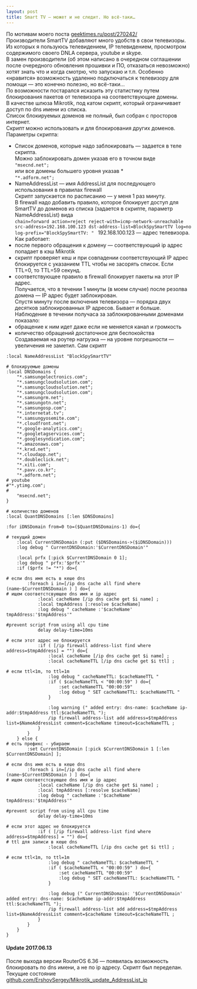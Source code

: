 ```yaml
---
layout: post  
title: Smart TV — может и не следит. Но всё-таки…  
---
```

По мотивам моего поста [geektimes.ru/post/270242/](https://geektimes.ru/post/270242/)  
Производители SmartTV добавляют много удобств в свои телевизоры. Из которых я пользуюсь телевидением, IP телевидением, просмотром содержимого своего DNLA сервера, youtube и skype.  
В замен производители (об этом написано в очередном соглашении после очередного обновления прошивки и ПО, отказаться невозможно) хотят знать что и когда смотрю, что запускаю и т.п. Особенно «нравится» возможность удаленно подключаться к телевизору для помощи — это конечно полезно, но всё-таки…  
По возможности постарался исказить эту статистику путем блокирования пакетов от телевизора на соответствующие домены.  
В качестве шлюза Mikrotik, под катом скрипт, который ограничивает доступ по dns имени из списка.  
Список блокируемых доменов не полный, был собран с просторов интернет.  
Скрипт можно использовать и для блокирования других доменов.  
Параметры скрипта:  
- Список доменов, которые надо заблокировать — задается в теле скрипта.  
Можно заблокировать домен указав его в точном виде  
```"msecnd.net";```  
или все домены большего уровня указав *  
```"*.adform.net";```  
- NameAddressList — имя AddressList для последующего использования в правилах firewall  
Скрипт запускается по расписанию — у меня 1 раз минуту.  
В firewall надо добавить правило, которое блокирует доступ для SmartTV до доменов из списка (задается в скрипте, параметр NameAddressList) вида  
```chain=forward action=reject reject-with=icmp-network-unreachable src-address=192.168.100.123 dst-address-list=BlockSpySmartTV log=no log-prefix="BlockSpySmartTV: " ```
192.168.100.123 — адрес телевизора.
Как работает:
- после первого обращения к домену — соответствующий ip адрес попадает в кэш Mikrotik
- скрипт проверяет кеш и при совпадении соответствующий IP адрес блокируется с указанием TTL чтобы не засорять список. Если TTL=0, то TTL=59 секунд.  
- соответствующее правило в firewall блокирует пакеты на этот IP адрес.  
Получается, что в течении 1 минуты (в моем случае) после резолва домена — IP адрес будет заблокирован.  
Спустя минуту после включения телевизора — порядка двух десятков заблокированных IP адресов. Бывает и больше.  
Наблюдение в течении получаса за заблокированными доменами показало:
- обращение к ним идет даже если не меняется канал и громкость  
- количество обращений достаточное для беспокойства  
Создаваемая на роутер нагрузка — на уровне погрешности — увеличения не заметил.
Сам скрипт
```
:local NameAddressList "BlockSpySmartTV"

# блокируемые домены
:local DNSDomains {
	"*.samsungelectronics.com";
	"*.samsungcloudsolution.com";
	"*.samsungcloudsolution.net";
	"*.samsungcloudsolution.com";
	"*.samsungrm.net";
	"*.samsungotn.net";
	"*.samsungosp.com";
	"*.internetat.tv";
	"*.samsungyosemite.com";
	"*.cloudfront.net";
	"*.google-analytics.com";
	"*.googletagservices.com";
	"*.googlesyndication.com";
	"*.amazonaws.com";
	"*.krxd.net";
	"*.cloudapp.net";
	"*.doubleclick.net";
	"*.xiti.com";
	"*.pavv.co.kr";
	"*.adform.net";
# youtube
#"*.ytimg.com";
#
	"msecnd.net";
}

# количество доменов
:local QuantDNSDomains [:len $DNSDomains]

:for iDNSDomain from=0 to=($QuantDNSDomains-1) do={ 

# текущий домен
	:local CurrentDNSDomain (:put ($DNSDomains->($iDNSDomain)))
	:log debug " CurrentDNSDomain:'$CurrentDNSDomain'"

	:local prfx [:pick $CurrentDNSDomain 0 1];
	:log debug " prfx:'$prfx'"
	:if ($prfx != "*") do={

# если dns имя есть в кеше dns
		:foreach i in=[/ip dns cache all find where (name~$CurrentDNSDomain ) ] do={
# ищем соответстсвующее dns имя и ip адрес 
			:local cacheName [/ip dns cache get $i name] ;
			:local tmpAddress [:resolve $cacheName]
			:log debug " cacheName :'$cacheName' tmpAddress:'$tmpAddress'"

#prevent script from using all cpu time
			delay delay-time=10ms

# если этот адрес не блокируется 
			:if ( [/ip firewall address-list find where address=$tmpAddress] = "") do={ 
				:local cacheName [/ip dns cache get $i name] ;
				:local cacheNameTTL [/ip dns cache get $i ttl] ;

# если ttl<1m, то ttl=1m
				:log debug " cacheNameTTL: $cacheNameTTL "
				:if ( $cacheNameTTL < "00:00:59" ) do={
					:set cacheNameTTL "00:00:59"
					:log debug " SET cacheNameTTL: $cacheNameTTL "
				}

				:log warning (" added entry: dns-name: $cacheName ip-addr:$tmpAddress ttl:$cacheNameTTL ");
				/ip firewall address-list add address=$tmpAddress list=$NameAddressList comment=$cacheName timeout=$cacheNameTTL ;
			}
		}
	} else {
# есть префикс - убираем
		:set CurrentDNSDomain [:pick $CurrentDNSDomain 1 [:len $CurrentDNSDomain] ];

# если dns имя есть в кеше dns
		:foreach i in=[/ip dns cache all find where (name~$CurrentDNSDomain ) ] do={
# ищем соответстсвующее dns имя и ip адрес 
			:local cacheName [/ip dns cache get $i name] ;
			:local tmpAddress [:resolve $cacheName]
			:log debug " cacheName :'$cacheName' tmpAddress:'$tmpAddress'"

#prevent script from using all cpu time
			delay delay-time=10ms

# если этот адрес не блокируется 
			:if ( [/ip firewall address-list find where address=$tmpAddress] = "") do={ 
# ttl для записи в кеше dns
				:local cacheNameTTL [/ip dns cache get $i ttl] ;

# если ttl<1m, то ttl=1m
				:log debug " cacheNameTTL: $cacheNameTTL "
				:if ( $cacheNameTTL < "00:00:59" ) do={
					:set cacheNameTTL "00:00:59"
					:log debug " SET cacheNameTTL: $cacheNameTTL "
				}

				:log debug (" CurrentDNSDomain: '$CurrentDNSDomain' added entry: dns-name: $cacheName ip-addr:$tmpAddress ttl:$cacheNameTTL ");
				/ip firewall address-list add address=$tmpAddress list=$NameAddressList comment=$cacheName timeout=$cacheNameTTL ;
			}
		}
	}
}
```  
#### Update 2017.06.13  
После выхода версии RouterOS 6.36 — появилась возможность блокировать по dns имени, а не по ip адресу. Скрипт был переделан.  
Текущие состояние  
[github.com/ErshovSergey/Mikrotik_update_AddressList_ip](github.com/ErshovSergey/Mikrotik_update_AddressList_ip)  
